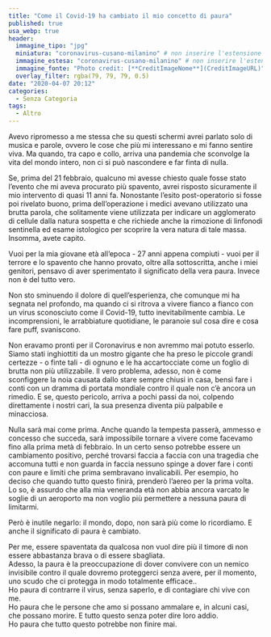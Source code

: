 ```yaml
---
title: "Come il Covid-19 ha cambiato il mio concetto di paura"
published: true
usa_webp: true
header:
  immagine_tipo: "jpg"
  miniatura: "coronavirus-cusano-milanino" # non inserire l'estensione del file
  immagine_estesa: "coronavirus-cusano-milanino" # non inserire l'estensione del file
  immagine_fonte: "Photo credit: [**CreditImageNome**](CreditImageURL)"
  overlay_filter: rgba(79, 79, 79, 0.5)
date: "2020-04-07 20:12"
categories:
  - Senza Categoria
tags:
  - Altro
---
```


Avevo ripromesso a me stessa che su questi schermi avrei parlato solo di musica e parole, ovvero le cose che più mi interessano e mi fanno sentire viva. Ma quando, tra capo e collo, arriva una pandemia che sconvolge la vita del mondo intero, non ci si può nascondere e far finta di nulla.

Se, prima del 21 febbraio, qualcuno mi avesse chiesto quale fosse stato l’evento che mi aveva procurato più spavento, avrei risposto sicuramente il mio intervento di quasi 11 anni fa. Nonostante l’esito post-operatorio si fosse poi rivelato buono, prima dell’operazione i medici avevano utilizzato una brutta parola, che solitamente viene utilizzata per indicare un agglomerato di cellule dalla natura sospetta e che richiede anche la rimozione di linfonodi sentinella ed esame istologico per scoprire la vera natura di tale massa. Insomma, avete capito.

Vuoi per la mia giovane età all’epoca - 27 anni appena compiuti - vuoi per il terrore e lo spavento che hanno provato, oltre alla sottoscritta, anche i miei genitori, pensavo di aver sperimentato il significato della vera paura. Invece non è del tutto vero.

Non sto sminuendo il dolore di quell’esperienza, che comunque mi ha segnata nel profondo, ma quando ci si ritrova a vivere fianco a fianco con un virus sconosciuto come il Covid-19, tutto inevitabilmente cambia. Le incomprensioni, le arrabbiature quotidiane, le paranoie sul cosa dire e cosa fare puff, svaniscono.

Non eravamo pronti per il Coronavirus e non avremmo mai potuto esserlo. Siamo stati inghiottiti da un mostro gigante che ha preso le piccole grandi certezze - o finte tali - di ognuno e le ha accartocciate come un foglio di brutta non più utilizzabile. Il vero problema, adesso, non è come sconfiggere la noia causata dallo stare sempre chiusi in casa, bensì fare i conti con un dramma di portata mondiale contro il quale non c’è ancora un rimedio. E se, questo pericolo, arriva a pochi passi da noi, colpendo direttamente i nostri cari, la sua presenza diventa più palpabile e minacciosa.

Nulla sarà mai come prima. Anche quando la tempesta passerà, ammesso e concesso che succeda, sarà impossibile tornare a vivere come facevamo fino alla prima metà di febbraio. In un certo senso potrebbe essere un cambiamento positivo, perché trovarsi faccia a faccia con una tragedia che accomuna tutti e non guarda in faccia nessuno spinge a dover fare i conti con paure e limiti che prima sembravano invalicabili. Per esempio, ho deciso che quando tutto questo finirà, prenderò l’aereo per la prima volta. Lo so, è assurdo che alla mia veneranda età non abbia ancora varcato le soglie di un aeroporto ma non voglio più permettere a nessuna paura di limitarmi.

Però è inutile negarlo: il mondo, dopo, non sarà più come lo ricordiamo. E anche il significato di paura è cambiato.

Per me, essere spaventata da qualcosa non vuol dire più il timore di non essere abbastanza brava o di essere sbagliata.  
Adesso, la paura è la preoccupazione di dover convivere con un nemico invisibile contro il quale dovremo proteggerci senza avere, per il momento, uno scudo che ci protegga in modo totalmente efficace..  
Ho paura di contrarre il virus, senza saperlo, e di contagiare chi vive con me.  
Ho paura che le persone che amo si possano ammalare e, in alcuni casi, che possano morire. E tutto questo senza poter dire loro addio.  
Ho paura che tutto questo potrebbe non finire mai.

